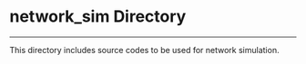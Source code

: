 # network_sim Directory
---
This directory includes source codes to be used for network simulation.
